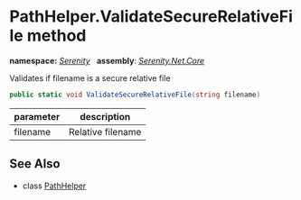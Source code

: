 # PathHelper.ValidateSecureRelativeFile method
**namespace:** *[Serenity](../../README.md#serenity-namespace)*   **assembly**: *[Serenity.Net.Core](../../README.md)*

Validates if filename is a secure relative file

```csharp
public static void ValidateSecureRelativeFile(string filename)
```

| parameter | description |
| --- | --- |
| filename | Relative filename |

## See Also

* class [PathHelper](../PathHelper.md)